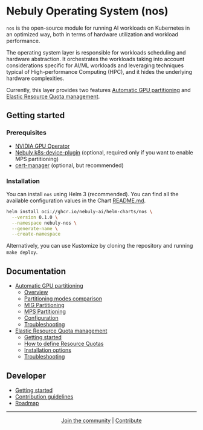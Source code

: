 # Nebuly Operating System (nos)

`nos` is the open-source module for running AI workloads on Kubernetes in an optimized way, both in terms of
hardware utilization and workload performance.

The operating system layer is responsible for workloads scheduling and hardware abstraction.
It orchestrates the workloads taking into account considerations specific for AI/ML workloads and leveraging
techniques typical of High-performance Computing (HPC), and it hides the underlying hardware complexities.

Currently, this layer provides two features [Automatic GPU partitioning](docs/automatic-gpu-partitioning.md) and
[Elastic Resource Quota management](docs/elastic-quota.md).

## Getting started

### Prerequisites
* [NVIDIA GPU Operator](https://github.com/NVIDIA/gpu-operator)
* [Nebuly k8s-device-plugin](https://github.com/nebuly-ai/k8s-device-plugin) (optional, required only if you want to enable MPS partitioning)
* [cert-manager](https://cert-manager.io/docs/) (optional, but recommended)

### Installation
You can install `nos` using Helm 3 (recommended).
You can find all the available configuration values in the Chart [README.md](helm-charts/nos/README.md).
```bash
helm install oci://ghcr.io/nebuly-ai/helm-charts/nos \
  --version 0.1.0 \
  --namespace nebuly-nos \
  --generate-name \
  --create-namespace
```
Alternatively, you can use Kustomize by cloning the repository and running `make deploy`.

## Documentation

- [Automatic GPU partitioning](docs/automatic-gpu-partitioning.md)
  - [Overview](docs/automatic-gpu-partitioning.md#overview)
  - [Partitioning modes comparison](docs/automatic-gpu-partitioning.md#partitioning-modes-comparison)
  - [MIG Partitioning](docs/automatic-gpu-partitioning.md#mig-partitioning)
  - [MPS Partitioning](docs/automatic-gpu-partitioning.md#mps-partitioning)
  - [Configuration](docs/automatic-gpu-partitioning.md#configuration)
  - [Troubleshooting](docs/automatic-gpu-partitioning.md#troubleshooting)
- [Elastic Resource Quota management](docs/elastic-quota.md)
  - [Getting started](docs/elastic-quota.md#getting-started)
  - [How to define Resource Quotas](docs/elastic-quota.md#how-to-define-resource-quotas)
  - [Installation options](docs/elastic-quota.md#scheduler-installation-options)
  - [Troubleshooting](docs/elastic-quota.md#troubleshooting)

## Developer

- [Getting started](docs/developer/get-started.md)
- [Contribution guidelines](docs/developer/contribution-guidelines.md)
- [Roadmap]()

---

<p align="center">
  <a href="https://discord.gg/RbeQMu886J">Join the community</a>  | <a href="https://nebuly.gitbook.io/nebuly/welcome/questions-and-contributions"> Contribute </a>
</p>
